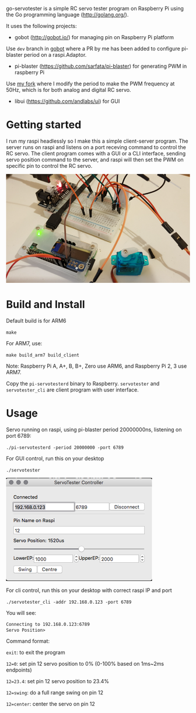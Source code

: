 go-servotester is a simple RC servo tester program on Raspberry Pi using the Go programming language (http://golang.org/).

It uses the following projects:
- gobot (http://gobot.io/) for managing pin on Raspberry Pi platform

Use `dev` branch in [gobot](https://github.com/hybridgroup/gobot) where a PR by me has been added to configure pi-blaster period on a raspi.Adaptor.

- pi-blaster (https://github.com/sarfata/pi-blaster) for generating PWM in raspberry Pi

Use [my fork](https://github.com/starryalley/pi-blaster) where I modify the period to make the PWM frequency at 50Hz, which is for both analog and digital RC servo.

- libui (https://github.com/andlabs/ui) for GUI


# Getting started

I run my raspi headlessly so I make this a simple client-server program. The server runs on raspi and listens on a port receving command to control the RC servo. The client program comes with a GUI or a CLI interface, sending servo position command to the server, and raspi will then set the PWM on specific pin to control the RC servo.

![my setup](images/setup.png)

# Build and Install

Default build is for ARM6

`make`


For ARM7, use:

`make build_arm7 build_client`

Note: Raspberry Pi A, A+, B, B+, Zero use ARM6, and Raspberry Pi 2, 3 use ARM7.

Copy the `pi-servotesterd` binary to Raspberry. `servotester` and `servotester_cli` are client program with user interface.


# Usage

Servo running on raspi, using pi-blaster period 20000000ns, listening on port 6789:

`./pi-servotesterd -period 20000000 -port 6789`

For GUI control, run this on your desktop

`./servotester`

![Screenshot](images/gui.png)


For cli control, run this on your desktop with correct raspi IP and port

`./servotester_cli -addr 192.168.0.123 -port 6789`

You will see:

```
Connecting to 192.168.0.123:6789
Servo Position>
```

Command format:

`exit`: to exit the program

`12=0`: set pin 12 servo position to 0% (0-100% based on 1ms~2ms endpoints)

`12=23.4`: set pin 12 servo position to 23.4%

`12=swing`: do a full range swing on pin 12

`12=center`: center the servo on pin 12


